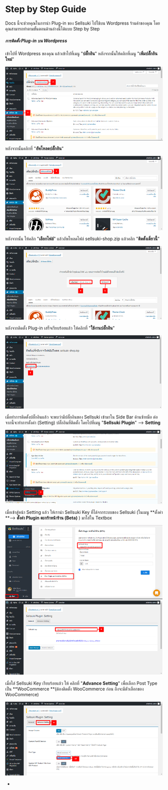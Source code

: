 # Step by Step Guide

Docs นี้จะช่วยคุณในการนำ Plug-in ของ Sellsuki ไปใช้บน Wordpress ร้านค้าของคุณ โดยคุณสามารถทำตามขั้นตอนด้านล่างนี้ได้แบบ Step by Step

##### การติดตั้ง Plug-in บน Wordpress

เข้าไปที่ Wordpress ของคุณ แล้วเข้าไปที่เมนู "**ปลั๊กอิน**" หลังจากนั้นให้คลิกที่เมนู "**เพิ่มปลั๊กอินใหม่**"

![](/assets/import4.png)

หลังจากนั้นคลิกที่ "**อัพโหลดปลั๊กอิน**"

![](/assets/import5.png)

หลังจากนั้น ให้คลิก "**เลือกไฟล์**" แล้วอัพโหลดไฟล์ sellsuki-shop.zip แล้วคลิก "**ติดตั้งเดี๋ยวนี้**"

![](/assets/import3.png)

หลังจากติดตั้ง Plug-in  เสร็จเรียบร้อยแล้ว ให้คลิกที่ "**ใช้งานปลั๊กอิน**"

![](/assets/import6.png)

เมื่อทำการติดตั้งปลั๊กอินแล้ว จะพบว่ามีปลั๊กอินของ Sellsuki เข้ามาใน Side Bar ด้านซ้ายมือ ต่อจากนี้จะทำการตั้งค่า \(Setting\) ปลั๊กอินที่ติดตั้ง โดยไปที่เมนู "**Sellsuki Plugin**" --&gt; **Setting**

![](/assets/import7.png)

เมื่อเข้าสู่หน้า Setting แล้ว ให้เรานำ Sellsuki Key ที่ได้จากระบบของ Sellsuki \(ในเมนู **ตั้งค่า **--&gt; **ตั้งค่า Plugin ตะกร้าหน้าร้าน \(Beta\)** \) มาใส่ใน Textbox

![](/assets/import8.png)![](/assets/import10.png)

เมื่อใส่ Sellsuki Key เรียบร้อยแล้ว ให้ คลิกที่ "**Advance Setting**" เพื่อเลือก Post Type เป็น **WooCommerce **\(ต้องติดตั้ง WooCommerce ก่อน ถึงจะมีตัวเลือกของ WooCommerce\)

![](/assets/import11.png)



-

